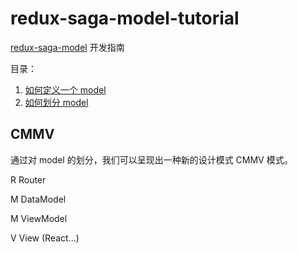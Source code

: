 # redux-saga-model-tutorial

[redux-saga-model](https://github.com/tomsonTang/redux-saga-model) 开发指南

目录：

1. [如何定义一个 model](https://github.com/tomsonTang/redux-saga-model-tutorial/blob/master/define.md)
2. [如何划分 model](https://github.com/tomsonTang/redux-saga-model-tutorial/blob/master/dividing.md)



## CMMV

通过对 model 的划分，我们可以呈现出一种新的设计模式 CMMV 模式。

R	Router

M	DataModel

M	ViewModel

V	View (React...)

